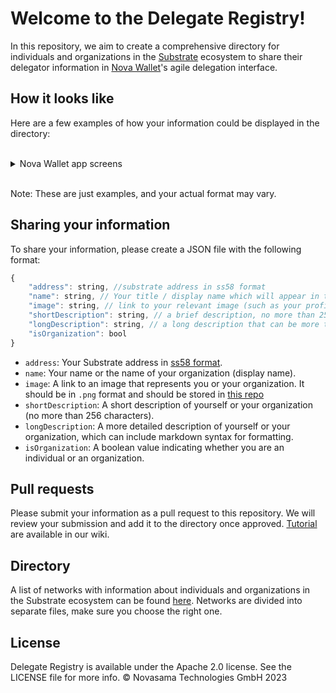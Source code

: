 # Welcome to the Delegate Registry!

In this repository, we aim to create a comprehensive directory for individuals and organizations in the [Substrate](https://substrate.io) ecosystem to share their delegator information in [Nova Wallet](https://novawallet.io/)'s agile delegation interface. 

## How it looks like

Here are a few examples of how your information could be displayed in the directory:

</br>
<details>
  <summary>Nova Wallet app screens</summary>

<img src="./images/add_delegation.PNG" width="300">
<img src="./images/delegate_info.PNG" width="300">
<img src="./images/long_desription.PNG" width="300">

</details>
</br>

Note: These are just examples, and your actual format may vary.


## Sharing your information

To share your information, please create a JSON file with the following format:

```javascript
{
    "address": string, //substrate address in ss58 format
    "name": string, // Your title / display name which will appear in the list
    "image": string, // link to your relevant image (such as your profile picture),
    "shortDescription": string, // a brief description, no more than 256 characters long,
    "longDescription": string, // a long description that can be more than 256 characters in length, supports markdown syntax,
    "isOrganization": bool
}
```


- `address`: Your Substrate address in [ss58 format](https://substrate.dev/docs/en/learn/address-format).
- `name`: Your name or the name of your organization (display name).
- `image`: A link to an image that represents you or your organization. It should be in `.png` format and should be stored in [this repo](./images)
- `shortDescription`: A short description of yourself or your organization (no more than 256 characters).
- `longDescription`: A more detailed description of yourself or your organization, which can include markdown syntax for formatting.
- `isOrganization`: A boolean value indicating whether you are an individual or an organization.

## Pull requests

Please submit your information as a pull request to this repository. We will review your submission and add it to the directory once approved.
[Tutorial](https://docs.novawallet.io/nova-wallet-wiki/governance/add-delegate-information) are available in our wiki.

## Directory

A list of networks with information about individuals and organizations in the Substrate ecosystem can be found [here](./registry). Networks are divided into separate files, make sure you choose the right one.

## License
Delegate Registry is available under the Apache 2.0 license. See the LICENSE file for more info.
© Novasama Technologies GmbH 2023